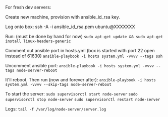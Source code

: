 For fresh dev servers:

Create new machine, provision with ansible_id_rsa key.

Log onto box:
ssh -A -i ansible_id_rsa.pem ubuntu@XXXXXXX

Run: (must be done by hand for now)
`sudo apt-get update && sudo apt-get install linux-headers-generic`

Comment out ansible port in hosts.yml (box is started with port 22 open instead of 61630)
`ansible-playbook -i hosts system.yml -vvvv --tags ssh`

Uncomment ansible port:
`ansible-playbook -i hosts system.yml -vvvv --tags node-server-reboot`

It'll reboot. Then run (now and forever after):
`ansible-playbook -i hosts system.yml -vvvv --skip-tags node-server-reboot`

To start the server:
`sudo supervisorctl start node-server`
`sudo supervisorctl stop node-server`
`sudo supervisorctl restart node-server`

Logs:
`tail -f /var/log/node-server/server.log`
